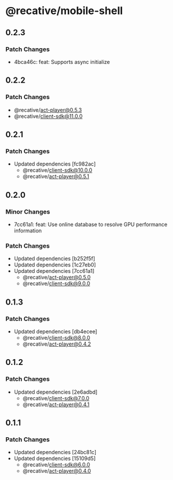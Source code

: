 # @recative/mobile-shell

## 0.2.3

### Patch Changes

- 4bca46c: feat: Supports async initialize

## 0.2.2

### Patch Changes

- @recative/act-player@0.5.3
- @recative/client-sdk@11.0.0

## 0.2.1

### Patch Changes

- Updated dependencies [fc982ac]
  - @recative/client-sdk@10.0.0
  - @recative/act-player@0.5.1

## 0.2.0

### Minor Changes

- 7cc61a1: feat: Use online database to resolve GPU performance information

### Patch Changes

- Updated dependencies [b252f5f]
- Updated dependencies [1c27eb0]
- Updated dependencies [7cc61a1]
  - @recative/act-player@0.5.0
  - @recative/client-sdk@9.0.0

## 0.1.3

### Patch Changes

- Updated dependencies [db4ecee]
  - @recative/client-sdk@8.0.0
  - @recative/act-player@0.4.2

## 0.1.2

### Patch Changes

- Updated dependencies [2e6adbd]
  - @recative/client-sdk@7.0.0
  - @recative/act-player@0.4.1

## 0.1.1

### Patch Changes

- Updated dependencies [24bc81c]
- Updated dependencies [15109d5]
  - @recative/client-sdk@6.0.0
  - @recative/act-player@0.4.0
